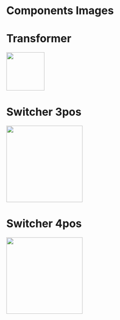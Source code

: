 Components Images
===========

Transformer
======

<img src="https://github.com/DavideTedesco/prova/blob/master/Disegni%20audio/Components/trasformatore.jpg" width="100">

Switcher 3pos
======

<img src="https://github.com/DavideTedesco/prova/blob/master/Disegni%20audio/Components/switch_3pos.jpg" width="200">

Switcher 4pos
======

<img src="https://github.com/DavideTedesco/prova/blob/master/Disegni%20audio/Components/switch_4pos.jpg" width="200">

